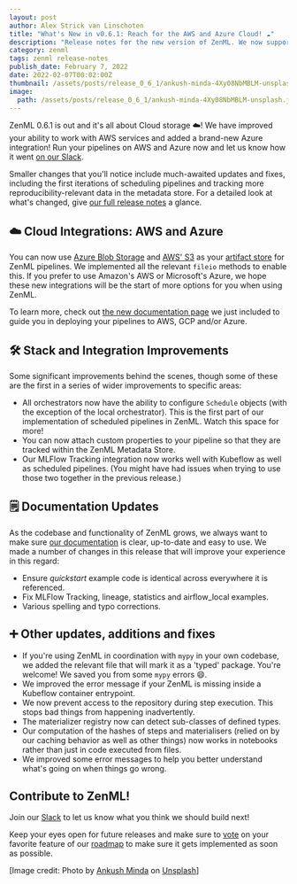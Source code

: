 ```yaml
---
layout: post
author: Alex Strick van Linschoten
title: "What's New in v0.6.1: Reach for the AWS and Azure Cloud! ☁️"
description: "Release notes for the new version of ZenML. We now support AWS S3 and Azure Blob Storage as artifact stores. You'll also find a lot of smaller improvements and bug fixes in this release."
category: zenml
tags: zenml release-notes
publish_date: February 7, 2022
date: 2022-02-07T00:02:00Z
thumbnail: /assets/posts/release_0_6_1/ankush-minda-4Xy08NbMBLM-unsplash.jpg
image:
  path: /assets/posts/release_0_6_1/ankush-minda-4Xy08NbMBLM-unsplash.jpg
---
```


ZenML 0.6.1 is out and it's all about Cloud storage ☁️! We have improved your ability to work with AWS services and added a brand-new Azure integration! Run your pipelines on AWS and Azure now and let us know how it went [on our Slack](https://zenml.io/slack-invite/).

Smaller changes that you'll notice include much-awaited updates and fixes, including the first iterations of scheduling pipelines and tracking more reproducibility-relevant data in the metadata store. For a detailed look at what's changed, give [our full release notes](https://github.com/zenml-io/zenml/releases/tag/0.6.1) a glance.

## ☁️ Cloud Integrations: AWS and Azure

You can now use [Azure Blob Storage](https://azure.microsoft.com/en-us/services/storage/blobs/) and [AWS' S3](https://aws.amazon.com/s3?tag=soumet-20) as your [artifact store](https://docs.zenml.io/getting-started/core-concepts) for ZenML pipelines. We implemented all the relevant `fileio` methods to enable this. If you prefer to use Amazon's AWS or Microsoft's Azure, we hope these new integrations will be the start of more options for you when using ZenML.

To learn more, check out [the new documentation page](https://docs.zenml.io/features/cloud-pipelines/guide-aws-gcp-azure) we just included to guide you in deploying your pipelines to AWS, GCP and/or Azure.

## 🛠 Stack and Integration Improvements

Some significant improvements behind the scenes, though some of these are the first in a series of wider improvements to specific areas:

- All orchestrators now have the ability to configure `Schedule` objects (with the exception of the local orchestrator). This is the first part of our implementation of scheduled pipelines in ZenML. Watch this space for more!
- You can now attach custom properties to your pipeline so that they are tracked within the ZenML Metadata Store.
- Our MLFlow Tracking integration now works well with Kubeflow as well as scheduled pipelines. (You might have had issues when trying to use those two together in the previous release.)

## 🗒 Documentation Updates

As the codebase and functionality of ZenML grows, we always want to make sure [our documentation](https://docs.zenml.io/) is clear, up-to-date and easy to use. We made a number of changes in this release that will improve your experience in this regard:

- Ensure *quickstart* example code is identical across everywhere it is referenced.
- Fix MLFlow Tracking, lineage, statistics and airflow_local examples.
- Various spelling and typo corrections.

## ➕ Other updates, additions and fixes

- If you're using ZenML in coordination with `mypy` in your own codebase, we added the relevant file that will mark it as a 'typed' package. You're welcome! We saved you from some `mypy` errors 😄.
- We improved the error message if your ZenML is missing inside a Kubeflow container entrypoint.
- We now prevent access to the repository during step execution. This stops bad things from happening inadvertently.
- The materializer registry now can detect sub-classes of defined types.
- Our computation of the hashes of steps and materialisers (relied on by our caching behavior as well as other things) now works in notebooks rather than just in code executed from files.
- We improved some error messages to help you better understand what's going on when things go wrong.

## Contribute to ZenML!

Join our [Slack](https://zenml.io/slack-invite/) to let us know what you think we should build next!

Keep your eyes open for future releases and make sure to [vote](https://github.com/zenml-io/zenml/discussions/categories/roadmap) on your favorite feature of our [roadmap](https://zenml.io/roadmap) to make sure it gets implemented as soon as possible.

[Image credit: Photo by <a href="https://unsplash.com/@an_ku_sh?utm_source=unsplash&utm_medium=referral&utm_content=creditCopyText">Ankush Minda</a> on <a href="https://unsplash.com/s/photos/balloons?utm_source=unsplash&utm_medium=referral&utm_content=creditCopyText">Unsplash</a>]